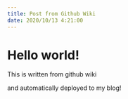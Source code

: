 ```yaml
---
title: Post from Github Wiki
date: 2020/10/13 4:21:00
---
```


# Hello world!

This is written from github wiki

and automatically deployed to my blog!